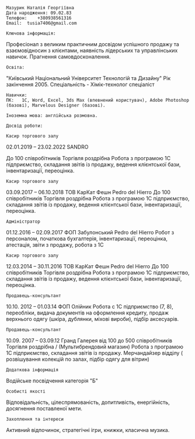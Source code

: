 	Мазурик Наталія Георгіївна
	Дата народження: 09.02.83
	Телефон:	+380938561316
	Email:	tusia7406@gmail.com

	Ключова інформація:
Професіонал з великим практичним досвідом успішного продажу та взаємовідносин з клієнтами, наявність лідерських та управлінських навичок. Прагнення самовдосконалення.
	
	Освіта:
  "Київський Національний Університет Технологій та Дизайну" Рік закінчення 2005. Спеціальність - Хімік-технолог спеціаліст
  
	Навички:
    ПК:   1С, Word, Excel, 3ds Max (впевнений користувач), Adobe Photoshop (базові), Marvelous Designer (базові).
    
	Іноземна мова: англійська розмовна.

	Досвід роботи:
	
	Касир торгового залу
02.01.2019 – 23.02.2022
SANDRO
 
До 100 співробітників Торгівля роздрібна
Робота з програмою 1С підприємство, складання звітів із продажу, ведення клієнтської бази, інвентаризації, переоцінка.
	
	Касир торгового залу
03.09.2017 – 06.10.2018
ТОВ КарКат Фешн
Pedro del Hierro
До 100 співробітників Торгівля роздрібна
Робота з програмою 1С підприємство, складання звітів із продажу, ведення клієнтської бази, інвентаризації, переоцінка.

	Адміністратор
01.12.2016 – 02.09.2017
ФОП Забулонський
Pedro del Hierro
Робот з персоналом, початкова бухгалтерія, інвентаризації, переоцінка, атестація, звіти з продажу, робота з 1С 

	Касир торгового залу
12.03.2014 – 30.11.2016
ТОВ КарКат Фешн
Pedro del Hierro
До 100 співробітників Торгівля роздрібна
Робота з програмою 1С підприємство, складання звітів із продажу, ведення клієнтської бази, інвентаризації, переоцінка.

	Продавець-консультант
10.10. 2012 – 01.03.14
ФОП  Олійник
Робота с 1С підприємство (7, 8), переобліки, видача документів на оформлення кредиту, продаж верхнього одягу (шкіра, дублянки, міхові вироби), підбір аксесуарів. 

	Продавець-консультант
10.09. 2007 – 03.09.12
Гранд Галерея від 100 до 500 співробітників Торгівля роздрібна / (Мультибрендовий магазин)
Робота з програмою 1С підприємство, складання звітів із продажу.
 Мерчандайзер відділу ( розвішування колекцій по залах, підбір
одягу для вітрин)

 	Додаткова інформація
Водійське посвідчення категорія "Б"

	Особисті якості
Відповідальність, цілеспрямованість, допитливість, енергійність, досягнення поставленої мети.

	Захоплення та інтереси
Активний відпочинок, стратегічні ігри, книжки, класична музика.
